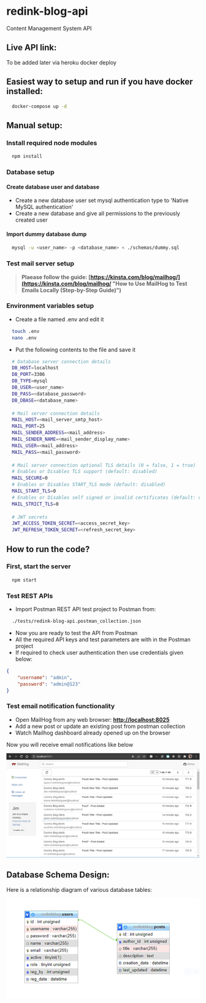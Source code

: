 # redink-blog-api
Content Management System API

## Live API link:
To be added later via heroku docker deploy

## Easiest way to setup and run if you have docker installed:
```bash
  docker-compose up -d
```

## Manual setup:
### Install required node modules
```bash
  npm install
```

### Database setup
#### Create database user and database
- Create a new database user set mysql authentication type to 'Native MySQL authentication'
- Create a new database and give all permissions to the previously created user
#### Import dummy database dump
```bash
  mysql -u <user_name> -p <database_name> < ./schemas/dummy.sql
```

### Test mail server setup
> **Plaease follow the guide: [https://kinsta.com/blog/mailhog/](https://kinsta.com/blog/mailhog/ "How to Use MailHog to Test Emails Locally (Step-by-Step Guide)")**


### Environment variables setup
- Create a file named .env and edit it
```bash
  touch .env
  nano .env
```
- Put the following contents to the file and save it
```bash
  # Database server connection details
  DB_HOST=localhost
  DB_PORT=3306
  DB_TYPE=mysql
  DB_USER=<user_name>
  DB_PASS=<database_password>
  DB_DBASE=<database_name>

  # Mail server connection details
  MAIL_HOST=<mail_server_smtp_host>
  MAIL_PORT=25
  MAIL_SENDER_ADDRESS=<mail_address>
  MAIL_SENDER_NAME=<mail_sender_display_name>
  MAIL_USER=<mail_address>
  MAIL_PASS=<mail_password>

  # Mail server connection optional TLS details (0 = false, 1 = true)
  # Enables or Disables TLS support (default: disabled)
  MAIL_SECURE=0
  # Enables or Disables START_TLS mode (default: disabled)
  MAIL_START_TLS=0
  # Enables or Disables self signed or invalid certificates (default: disabled)
  MAIL_STRICT_TLS=0

  # JWT secrets
  JWT_ACCESS_TOKEN_SECRET=<access_secret_key>
  JWT_REFRESH_TOKEN_SECRET=<refresh_secret_key>
```

## How to run the code?
### First, start the server
```bash
  npm start
```

### Test REST APIs
- Import Postman REST API test project to Postman from:
```bash
  ./tests/redink-blog-api.postman_collection.json
```
- Now you are ready to test the API from Postman
- All the required API keys and test parameters are with in the Postman project
- If required to check user authentication then use credentials given below:
```json
{
    "username": "admin",
    "password": "admin@123"
}
```

### Test email notification functionality
- Open MailHog from any web browser: **[http://localhost:8025](http://localhost:8025 "MailHog at localhost")**
- Add a new post or update an existing post from postman collection
- Watch Mailhog dashboard already opened up on the browser

Now you will receive email notifications like below

![MailHogDashboard](/assets/images/MailHogDashboard.png)

## Database Schema Design:
Here is a relationship diagram of various database tables:

![DBRelationshipDiagram](/assets/images/DBRelationshipDiagram.png)

